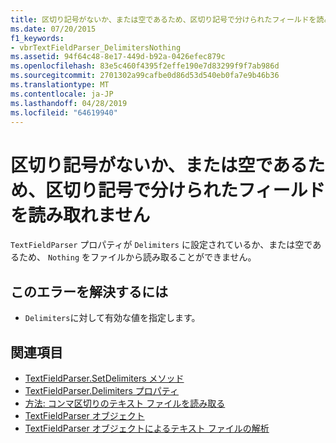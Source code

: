 ```yaml
---
title: 区切り記号がないか、または空であるため、区切り記号で分けられたフィールドを読み取れません
ms.date: 07/20/2015
f1_keywords:
- vbrTextFieldParser_DelimitersNothing
ms.assetid: 94f64c48-8e17-449d-b92a-0426efec879c
ms.openlocfilehash: 83e5c460f4395f2effe190e7d83299f9f7ab986d
ms.sourcegitcommit: 2701302a99cafbe0d86d53d540eb0fa7e9b46b36
ms.translationtype: MT
ms.contentlocale: ja-JP
ms.lasthandoff: 04/28/2019
ms.locfileid: "64619940"
---
```

# <a name="unable-to-read-delimited-fields-because-delimiters-is-nothing-or-empty"></a>区切り記号がないか、または空であるため、区切り記号で分けられたフィールドを読み取れません
`TextFieldParser` プロパティが `Delimiters` に設定されているか、または空であるため、 `Nothing` をファイルから読み取ることができません。  
  
## <a name="to-correct-this-error"></a>このエラーを解決するには  
  
- `Delimiters`に対して有効な値を指定します。  
  
## <a name="see-also"></a>関連項目

- [TextFieldParser.SetDelimiters メソッド](xref:Microsoft.VisualBasic.FileIO.TextFieldParser.SetDelimiters%2A)
- [TextFieldParser.Delimiters プロパティ](xref:Microsoft.VisualBasic.FileIO.TextFieldParser.Delimiters%2A)
- [方法: コンマ区切りのテキスト ファイルを読み取る](../../visual-basic/developing-apps/programming/drives-directories-files/how-to-read-from-comma-delimited-text-files.md)
- [TextFieldParser オブジェクト](../../visual-basic/language-reference/objects/textfieldparser-object.md)
- [TextFieldParser オブジェクトによるテキスト ファイルの解析](../../visual-basic/developing-apps/programming/drives-directories-files/parsing-text-files-with-the-textfieldparser-object.md)
